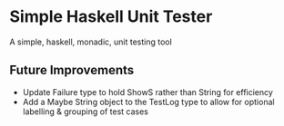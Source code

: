 # Simple Haskell Unit Tester

A simple, haskell, monadic, unit testing tool

## Future Improvements

- Update Failure type to hold ShowS rather than String for efficiency
- Add a Maybe String object to the TestLog type to allow for optional labelling & grouping of test cases
